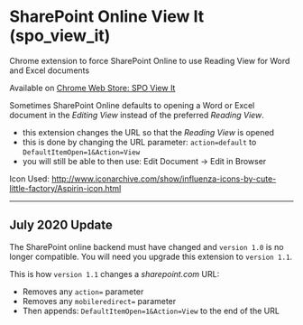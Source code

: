 # SharePoint Online View It (spo_view_it)
Chrome extension to force SharePoint Online to use Reading View for Word and Excel documents


Available on [Chrome Web Store: SPO View It](https://chrome.google.com/webstore/detail/spo-view-it/omljlibfjloccmdmmlpcnlijjneabhjm)

Sometimes SharePoint Online defaults to opening a Word or Excel document in the *Editing View* instead of the preferred *Reading View*.

* this extension changes the URL so that the *Reading View* is opened
* this is done by changing the URL parameter: `action=default` to `DefaultItemOpen=1&Action=View`
* you will still be able to then use: Edit Document -> Edit in Browser

Icon Used: http://www.iconarchive.com/show/influenza-icons-by-cute-little-factory/Aspirin-icon.html

____

## July 2020 Update

The SharePoint online backend must have changed and `version 1.0` is no longer compatible.  You will need you upgrade this extension to `version 1.1`.

This is how `version 1.1` changes a *sharepoint.com* URL:
* Removes any `action=` parameter
* Removes any `mobileredirect=` parameter
* Then appends: `DefaultItemOpen=1&Action=View` to the end of the URL
